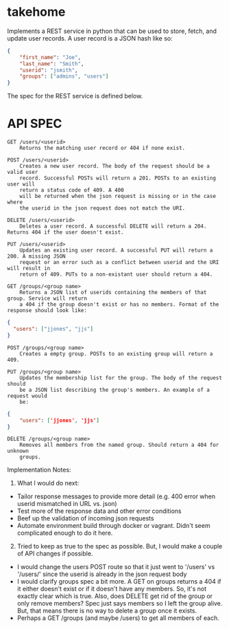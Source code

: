 takehome
===================

Implements a REST service in python that can be used to store, fetch, and update user records. A user record is a JSON
hash like so:

```json
{
    "first_name": "Joe",
    "last_name": "Smith",
    "userid": "jsmith",
    "groups": ["admins", "users"]
}
```

The spec for the REST service is defined below.



API SPEC
==========

```
GET /users/<userid>
    Returns the matching user record or 404 if none exist.
```

```
POST /users/<userid>
    Creates a new user record. The body of the request should be a valid user
    record. Successful POSTs will return a 201. POSTs to an existing user will
    return a status code of 409. A 400
    will be returned when the json request is missing or in the case where
    the userid in the json request does not match the URI.
```

```
DELETE /users/<userid>
    Deletes a user record. A successful DELETE will return a 204. Returns 404 if the user doesn't exist.
```

```
PUT /users/<userid>
    Updates an existing user record. A successful PUT will return a 200. A missing JSON
    request or an error such as a conflict between userid and the URI will result in 
    return of 409. PUTs to a non-existant user should return a 404.
```

```
GET /groups/<group name>
    Returns a JSON list of userids containing the members of that group. Service will return
    a 404 if the group doesn't exist or has no members. Format of the response should look like:
```
```json
{
  "users": ["jjones", "jjs"]
}
```

```
POST /groups/<group name>
    Creates a empty group. POSTs to an existing group will return a 409.
```

```
PUT /groups/<group name>
    Updates the membership list for the group. The body of the request should 
    be a JSON list describing the group's members. An example of a request would
    be:
```
```json
{
    "users": ['jjones', 'jjs']
}
```

```
DELETE /groups/<group name>
    Removes all members from the named group. Should return a 404 for unknown 
    groups.
```

Implementation Notes:

1. What I would do next:
  * Tailor response messages to provide more detail (e.g. 400 error when userid mismatched in URL vs. json)
  * Test more of the response data and other error conditions
  * Beef up the validation of incoming json requests
  * Automate environment build through docker or vagrant. Didn't seem complicated enough to do it here.
2. Tried to keep as true to the spec as possible. But, I would make a couple of API changes if possible.
  * I would change the users POST route so that it just went to '/users' vs '/users/<userid>' since the userid is already in the json request body
  * I would clarify groups spec a bit more. A GET on groups returns a 404 if it either doesn't exist or if it doesn't have any members. So, it's not exactly clear which is true. Also, does DELETE get rid of the group or only remove members? Spec just says members so I left the group alive. But, that means there is no way to delete a group once it exists.
  * Perhaps a GET /groups (and maybe /users) to get all members of each.
